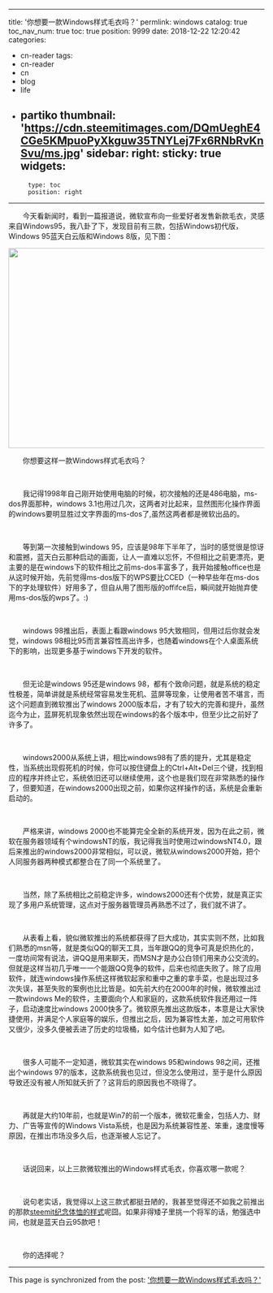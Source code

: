 
---
title: '你想要一款Windows样式毛衣吗？'
permlink: windows
catalog: true
toc_nav_num: true
toc: true
position: 9999
date: 2018-12-22 12:20:42
categories:
- cn-reader
tags:
- cn-reader
- cn
- blog
- life
- partiko
thumbnail: 'https://cdn.steemitimages.com/DQmUeghE4CGe5KMpuoPyXkguw35TNYLej7Fx6RNbRvKnSvu/ms.jpg'
sidebar:
    right:
        sticky: true
widgets:
    -
        type: toc
        position: right
---


<html>
<p>　　今天看新闻时，看到一篇报道说，微软宣布向一些爱好者发售新款毛衣，灵感来自Windows95，我八卦了下，发现目前有三款，包括Windows初代版，Windows 95蓝天白云版和Windows 8版，见下图：</p>
<p><img src="https://cdn.steemitimages.com/DQmUeghE4CGe5KMpuoPyXkguw35TNYLej7Fx6RNbRvKnSvu/ms.jpg" width="700" height="394"/></p>
<p>　　你想要这样一款Windows样式毛衣吗？</p>
<p><br></p>
<p>　　我记得1998年自己刚开始使用电脑的时候，初次接触的还是486电脑，ms-dos界面那种，windows 3.1也用过几次，这两者对比起来，显然图形化操作界面的windows要明显胜过文字界面的ms-dos了,虽然这两者都是微软出品的。</p>
<p><br></p>
<p>　　等到第一次接触到windows 95，应该是98年下半年了，当时的感觉很是惊讶和震撼，蓝天白云那种启动的画面，让人一直难以忘怀，不但相比之前更漂亮，更主要的是在windows下的软件相比之前ms-dos丰富多了，我开始接触office也是从这时候开始，先前觉得ms-dos版下的WPS要比CCED（一种早些年在ms-dos下的字处理软件）好用多了，但自从用了图形版的offifce后，瞬间就开始抛弃使用ms-dos版的wps了。:)</p>
<p><br></p>
<p>　　windows 98推出后，表面上看跟windows 95大致相同，但用过后你就会发觉，windows 98相比95而言兼容性高出许多，也随着windows在个人桌面系统下的影响，出现更多基于windows下开发的软件。</p>
<p><br></p>
<p>　　但无论是windows 95还是windows 98，都有个致命问题，就是系统的稳定性极差，简单讲就是系统经常容易发生死机、蓝屏等现象，让使用者苦不堪言，而这个问题直到微软推出了windows 2000版本后，才有了较大的完善和提升，虽然迄今为止，蓝屏死机现象依然出现在windows的各个版本中，但至少比之前好了许多了。</p>
<p><br></p>
<p>　　windows2000从系统上讲，相比windows98有了质的提升，尤其是稳定性，当系统出现假死机的时候，你可以按住键盘上的Ctrl+Alt+Del三个键，找到相应的程序并终止它，系统依旧还可以继续使用，这个也是我们现在非常熟悉的操作了，但要知道，在windows2000出现之前，如果你这样操作的话，系统是会重新启动的。</p>
<p><br></p>
<p>　　严格来讲，windows 2000也不能算完全全新的系统开发，因为在此之前，微软在服务器领域有个windowsNT的版，我记得我当时使用过windowsNT4.0，跟后来推出的windows2000非常相似，可以说，微软从windows2000开始，把个人同服务器两种模式都整合在了同一个系统里了。</p>
<p><br></p>
<p>　　当然，除了系统相比之前稳定许多，windows2000还有个优势，就是真正实现了多用户系统管理，这点对于服务器管理员再熟悉不过了，我们就不讲了。</p>
<p><br></p>
<p>　　从表看上看，貌似微软推出的系统都获得了巨大成功，其实实则不然，比如我们熟悉的msn等，就是类似QQ的聊天工具，当年跟QQ的竞争可真是炽热化的，一度坊间常有说法，讲QQ是用来聊天，而MSN才是办公白领们用来办公交流的。但就是这样当初几乎唯一一个能跟QQ竞争的软件，后来也彻底失败了。除了应用软件，就连windows操作系统这样微软起家和重中之重的拿手菜，也是出现过多次失误，甚至失败的案例也比比皆是。如先前大约在2000年的时候，微软推出过一款windows Me的软件，主要面向个人和家庭的，这款系统软件我还用过一阵子，启动速度比windows 2000快多了。微软原先推出这款版本，本意是让大家快捷使用，并满足个人家庭等的娱乐，但推出之后，因为兼容性太差，加之可用软件又很少，没多久便被丢进了历史的垃圾桶，如今估计也鲜为人知了吧。</p>
<p><br></p>
<p>　　很多人可能不一定知道，微软其实在windows 95和windows 98之间，还推出个windows 97的版本，这款系统我也见过，但没怎么使用过，至于是什么原因导致还没有被人所知就夭折了？这背后的原因我也不晓得了。</p>
<p><br></p>
<p>　　再就是大约10年前，也就是Win7的前一个版本，微软花重金，包括人力、财力、广告等宣传的Windows Vista系统，也是因为系统兼容性差、笨重，速度慢等原因，在推出市场没多久后，也逐渐被人忘记了。</p>
<p><br></p>
<p>　　话说回来，以上三款微软推出的Windows样式毛衣，你喜欢哪一款呢？</p>
<p><br></p>
<p>　　说句老实话，我觉得以上这三款式都挺丑陋的，我甚至觉得还不如我之前推出的那款<a href="https://steemit.com/steemit/@rivalhw/4jseg3-steemit-t">steemit纪念体恤的样式</a>呢囧。如果非得矮子里挑一个将军的话，勉强选中间，也就是蓝天白云95款吧！</p>
<p><br></p>
<p>　　你的选择呢？</p>
</html>

- - -

This page is synchronized from the post: ['你想要一款Windows样式毛衣吗？'](https://steemit.com/@rivalhw/windows)
